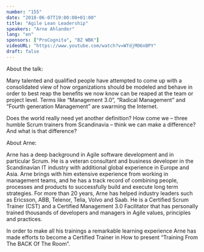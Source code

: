 ```yaml
---
number: "155"
date: "2018-06-07T19:00:00+01:00"
title: "Agile Lean Leadership"
speakers: "Arne Ahlander"
lang: "en"
sponsors: ["ProCognita", "BZ WBK"]
videoURL: "https://www.youtube.com/watch?v=WTdjMO6nBPY"
draft: false
---
```


About the talk:

Many talented and qualified people have attempted to come up with a consolidated view of how organizations should be modeled and behave in order to best reap the benefits we now know can be reaped at the team or project level. Terms like “Management 3.0”, “Radical Management” and “Fourth generation Management” are swarming the Internet.

Does the world really need yet another definition? How come we – three humble Scrum trainers from Scandinavia – think we can make a difference? And what is that difference?

About Arne:

Arne has a deep background in Agile software development and in particular Scrum. He is a veteran consultant and business developer in the Scandinavian IT industry with additional global experience in Europe and Asia. Arne brings with him extensive experience from working in management teams, and he has a track record of combining people, processes and products to successfully build and execute long term strategies. For more than 20 years, Arne has helped industry leaders such as Ericsson, ABB, Telenor, Telia, Volvo and Saab. He is a Certified Scrum Trainer (CST) and a Certified Management 3.0 Facilitator that has personally trained thousands of developers and managers in Agile values, principles and practices.

In order to make all his trainings a remarkable learning experience Arne has made efforts to become a Certified Trainer in How to present “Training From The BACK Of The Room”.

